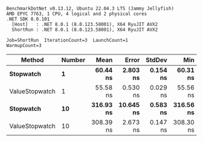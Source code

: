 ```

BenchmarkDotNet v0.13.12, Ubuntu 22.04.3 LTS (Jammy Jellyfish)
AMD EPYC 7763, 1 CPU, 4 logical and 2 physical cores
.NET SDK 8.0.101
  [Host]   : .NET 8.0.1 (8.0.123.58001), X64 RyuJIT AVX2
  ShortRun : .NET 8.0.1 (8.0.123.58001), X64 RyuJIT AVX2

Job=ShortRun  IterationCount=3  LaunchCount=1  
WarmupCount=3  

```
| Method         | Number | Mean      | Error     | StdDev   | Min       | Max       | Gen0   | Allocated |
|--------------- |------- |----------:|----------:|---------:|----------:|----------:|-------:|----------:|
| **Stopwatch**      | **1**      |  **60.44 ns** |  **2.803 ns** | **0.154 ns** |  **60.31 ns** |  **60.61 ns** | **0.0005** |      **40 B** |
| ValueStopwatch | 1      |  55.58 ns |  0.530 ns | 0.029 ns |  55.56 ns |  55.61 ns |      - |         - |
| **Stopwatch**      | **10**     | **316.93 ns** | **10.645 ns** | **0.583 ns** | **316.56 ns** | **317.60 ns** | **0.0005** |      **40 B** |
| ValueStopwatch | 10     | 308.39 ns |  2.673 ns | 0.147 ns | 308.30 ns | 308.56 ns |      - |         - |

